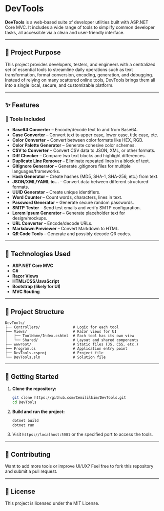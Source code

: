 
# DevTools

**DevTools** is a web-based suite of developer utilities built with ASP.NET Core MVC. It includes a wide range of tools to simplify common developer tasks, all accessible via a clean and user-friendly interface.

---

## 🎯 Project Purpose

This project provides developers, testers, and engineers with a centralized set of essential tools to streamline daily operations such as text transformation, format conversion, encoding, generation, and debugging. Instead of relying on many scattered online tools, DevTools brings them all into a single local, secure, and customizable platform.

---

## ✨ Features

### 🧰 Tools Included

- **Base64 Converter** – Encode/decode text to and from Base64.
- **Case Converter** – Convert text to upper case, lower case, title case, etc.
- **Color Converter** – Convert between color formats like HEX, RGB.
- **Color Palette Generator** – Generate cohesive color schemes.
- **CSV to Converter** – Convert CSV data to JSON, XML, or other formats.
- **Diff Checker** – Compare two text blocks and highlight differences.
- **Duplicate Line Remover** – Eliminate repeated lines in a block of text.
- **GitIgnore Generator** – Generate .gitignore files for multiple languages/frameworks.
- **Hash Generator** – Create hashes (MD5, SHA-1, SHA-256, etc.) from text.
- **JSON/XML/YAML to...** – Convert data between different structured formats.
- **UUID Generator** – Create unique identifiers.
- **Word Counter** – Count words, characters, lines in text.
- **Password Generator** – Generate secure random passwords.
- **SMTP Tester** – Send test emails and verify SMTP configuration.
- **Lorem Ipsum Generator** – Generate placeholder text for design/mockups.
- **URL Converter** – Encode/decode URLs.
- **Markdown Previewer** – Convert Markdown to HTML.
- **QR Code Tools** – Generate and possibly decode QR codes.

---

## 🧱 Technologies Used

- **ASP.NET Core MVC**
- **C#**
- **Razor Views**
- **HTML/CSS/JavaScript**
- **Bootstrap (likely for UI)**
- **MVC Routing**

---

## 📁 Project Structure

```
DevTools/
├── Controllers/               # Logic for each tool
├── Views/                     # Razor views for UI
│   ├── ToolName/Index.cshtml  # Each tool has its own view
│   └── Shared/                # Layout and shared components
├── wwwroot/                   # Static files (JS, CSS, etc.)
├── Program.cs                 # Application entry point
├── DevTools.csproj            # Project file
└── DevTools.sln               # Solution file
```

---

## 🚀 Getting Started

1. **Clone the repository:**
   ```bash
   git clone https://github.com/Cemililkim/DevTools.git
   cd DevTools
   ```

2. **Build and run the project:**
   ```bash
   dotnet build
   dotnet run
   ```

3. Visit `https://localhost:5001` or the specified port to access the tools.

---

## 👥 Contributing

Want to add more tools or improve UI/UX? Feel free to fork this repository and submit a pull request.

---

## 📄 License

This project is licensed under the MIT License.

